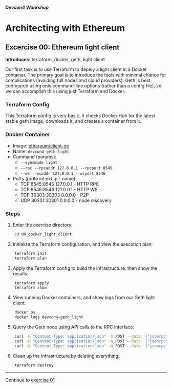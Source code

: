 ***Devcon4 Workshop***
# Architecting with Ethereum
## Excercise 00: Ethereum light client

**Introduces:** terraform, docker, geth, light client

Our first task is to use Terraform to deploy a light client in a Docker container. The primary goal is to introduce the tools with minimal chance for complications (avoiding full nodes and cloud providers). Geth is best configured using only command-line options (rather than a config file), so we can accomplish this using just Terraform and Docker.

### Terraform Config
This Terraform config is very basic. It checks Docker Hub for the latest stable geth image, downloads it, and creates a container from it.

### Docker Container
- Image: [ethereum/client-go](https://hub.docker.com/r/ethereum/client-go/)
- Name: `devcon4-geth_light`
- Command (params):
  - `--syncmode light`
  - `--rpc --rpcaddr 127.0.0.1 --rpcport 8545`
  - `--ws --wsaddr 127.0.0.1 --wsport 8546`
- Ports (proto int:ext ip - name)
  - TCP 8545:8545 127.0.0.1 - HTTP RPC
  - TCP 8546:8546 127.0.0.1 - HTTP WS
  - TCP 30303:30303 0.0.0.0 - P2P
  - UDP 30301:30301 0.0.0.0 - node discovery

### Steps

1. Enter the exercise directory:
```bash
    cd 00_docker_light_client
```
2. Initialize the Terraform configuration, and view the execution plan:
```bash
    terraform init
    terraform plan
```
3. Apply the Terraform config to build the infrastructure, then show the results:
```bash
    terraform apply
    terraform show
```
4. View running Docker containers, and show logs from our Geth light client:
```bash
    docker ps
    docker logs devcon4-geth_light
```
5. Query the Geth node using API calls to the RPC interface:
```bash
    curl -H "Content-Type: application/json" -X POST --data '{"jsonrpc":"2.0","method":"web3_clientVersion","params":[],"id":67}' http://127.0.0.1:8545
    curl -H "Content-Type: application/json" -X POST --data '{"jsonrpc":"2.0","method":"net_version","params":[],"id":67}' http://127.0.0.1:8545
    curl -H "Content-Type: application/json" -X POST --data '{"jsonrpc":"2.0","method":"net_peerCount","params":[],"id":74}' http://127.0.0.1:8545
```
6. Clean up the infrastructure by deleting everything:
```bash
    terraform destroy
```
---

Continue to [exercise 01](../01_light_client/README.md)
